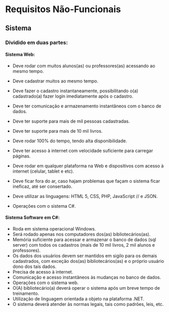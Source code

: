 # Requisitos Não-Funcionais
## Sistema
### Dividido em duas partes:

#### Sistema Web:
 - Deve rodar com muitos alunos(as) ou professores(as) acessando ao mesmo tempo.
 - Deve cadastrar muitos ao mesmo tempo.
 - Deve fazer o cadastro instantaneamente, possibilitando o(a) cadastrado(a) fazer login imediatamente após o cadastro.
 
 - Deve ter  comunicação e armazenamento instantâneos com o banco de dados.
 - Deve ter suporte para mais de mil pessoas cadastradas.
 - Deve ter suporte para mais de 10 mil livros.
 - Deve rodar 100% do tempo, tendo alta disponibilidade.
 - Deve ter acesso à internet com velocidade suficiente para carregar páginas.
 - Deve rodar em qualquer plataforma na Web e dispositivos com acesso à internet (celular, tablet e etc).
 - Deve ficar fora do ar, caso hajam problemas que façam o sistema ficar ineficaz, até ser consertado.
 - Deve utilizar as linguagens: HTML 5, CSS, PHP, JavaScript // e JSON.
 - Operações com o sistema C#.

#### Sistema Software em C#:
 - Roda em sistema operacional Windows.
 - Será rodado apenas nos computadores dos(as) bibliotecários(as).
 - Memória suficiente para acessar e armazenar o banco de dados (sql server) com todos os cadastros (mais de 10 mil livros, 2 mil alunos e professores).
 - Os dados dos usuários devem ser mantidos em sigilo para os demais cadastrados, com exceção dos(as) bibliotecários(as) e o próprio usuário dono dos tais dados.
 - Precisa de acesso à internet.
 - Comunicação e acesso instantâneos às mudanças no banco de dados.
 - Operações com o sistema web.
 - O(A) bibliotecário(a) deverá operar o sistema após um breve tempo de treinamento.
 - Utilização de linguagem orientada a objeto na plataforma .NET.
 - O sistema deverá atender às normas legais, tais como padrões, leis, etc.